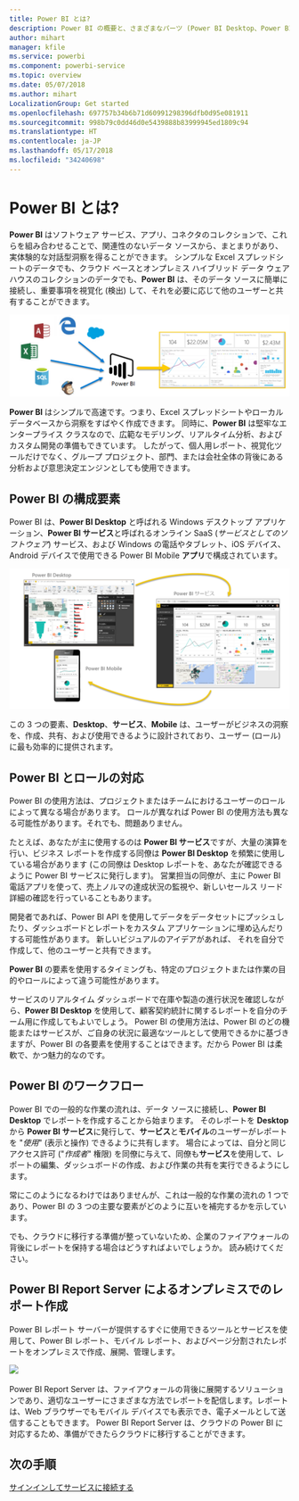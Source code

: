 ```yaml
---
title: Power BI とは?
description: Power BI の概要と、さまざまなパーツ (Power BI Desktop、Power BI サービス、Power BI モバイル、Report Server) がどのように組み合わさっているか。
author: mihart
manager: kfile
ms.service: powerbi
ms.component: powerbi-service
ms.topic: overview
ms.date: 05/07/2018
ms.author: mihart
LocalizationGroup: Get started
ms.openlocfilehash: 697757b34b6b71d60991298396dfb0d95e081911
ms.sourcegitcommit: 998b79c0dd46d0e5439888b83999945ed1809c94
ms.translationtype: HT
ms.contentlocale: ja-JP
ms.lasthandoff: 05/17/2018
ms.locfileid: "34240698"
---
```

# <a name="what-is-power-bi"></a>Power BI とは?
**Power BI** はソフトウェア サービス、アプリ、コネクタのコレクションで、これらを組み合わせることで、関連性のないデータ ソースから、まとまりがあり、実体験的な対話型洞察を得ることができます。 シンプルな Excel スプレッドシートのデータでも、クラウド ベースとオンプレミス ハイブリッド データ ウェアハウスのコレクションのデータでも、**Power BI** は、そのデータ ソースに簡単に接続し、重要事項を視覚化 (検出) して、それを必要に応じて他のユーザーと共有することができます。

![](media/power-bi-overview/c0a0_1.png)

**Power BI** はシンプルで高速です。つまり、Excel スプレッドシートやローカル データベースから洞察をすばやく作成できます。 同時に、**Power BI** は堅牢なエンタープライス クラスなので、広範なモデリング、リアルタイム分析、およびカスタム開発の準備もできています。 したがって、個人用レポート、視覚化ツールだけでなく、グループ プロジェクト、部門、または会社全体の背後にある分析および意思決定エンジンとしても使用できます。

## <a name="the-parts-of-power-bi"></a>Power BI の構成要素
Power BI は、**Power BI Desktop** と呼ばれる Windows デスクトップ アプリケーション、**Power BI サービス**と呼ばれるオンライン SaaS (*サービスとしてのソフトウェア*) サービス、および Windows の電話やタブレット、iOS デバイス、Android デバイスで使用できる Power BI Mobile **アプリ**で構成されています。

![](media/power-bi-overview/c0a0_2.png)

この 3 つの要素、**Desktop**、**サービス**、**Mobile** は、ユーザーがビジネスの洞察を、作成、共有、および使用できるように設計されており、ユーザー (ロール) に最も効率的に提供されます。

## <a name="how-power-bi-matches-your-role"></a>Power BI とロールの対応
Power BI の使用方法は、プロジェクトまたはチームにおけるユーザーのロールによって異なる場合があります。 ロールが異なれば Power BI の使用方法も異なる可能性があります。それでも、問題ありません。

たとえば、あなたが主に使用するのは **Power BI サービス**ですが、大量の演算を行い、ビジネス レポートを作成する同僚は **Power BI Desktop** を頻繁に使用している場合があります (この同僚は Desktop レポートを、あなたが確認できるように Power BI サービスに発行します)。 営業担当の同僚が、主に Power BI 電話アプリを使って、売上ノルマの達成状況の監視や、新しいセールス リード詳細の確認を行っていることもあります。

開発者であれば、Power BI API を使用してデータをデータセットにプッシュしたり、ダッシュボードとレポートをカスタム アプリケーションに埋め込んだりする可能性があります。 新しいビジュアルのアイデアがあれば、 それを自分で作成して、他のユーザーと共有できます。  

**Power BI** の要素を使用するタイミングも、特定のプロジェクトまたは作業の目的やロールによって違う可能性があります。

サービスのリアルタイム ダッシュボードで在庫や製造の進行状況を確認しながら、**Power BI Desktop** を使用して、顧客契約統計に関するレポートを自分のチーム用に作成してもよいでしょう。 Power BI の使用方法は、Power BI のどの機能またはサービスが、ご自身の状況に最適なツールとして使用できるかに基づきますが、Power BI の各要素を使用することはできます。だから Power BI は柔軟で、かつ魅力的なのです。

## <a name="the-flow-of-work-in-power-bi"></a>Power BI のワークフロー
Power BI での一般的な作業の流れは、データ ソースに接続し、**Power BI Desktop** でレポートを作成することから始まります。 そのレポートを **Desktop** から **Power BI サービス**に発行して、**サービス**と**モバイル**のユーザーがレポートを "*使用*" (表示と操作) できるように共有します。 場合によっては、自分と同じアクセス許可 ("*作成者*" 権限) を同僚に与えて、同僚も**サービス**を使用して、レポートの編集、ダッシュボードの作成、および作業の共有を実行できるようにします。

常にこのようになるわけではありませんが、これは一般的な作業の流れの 1 つであり、Power BI の 3 つの主要な要素がどのように互いを補完するかを示しています。

でも、クラウドに移行する準備が整っていないため、企業のファイアウォールの背後にレポートを保持する場合はどうすればよいでしょうか。  読み続けてください。

## <a name="on-premises-reporting-with-power-bi-report-server"></a>Power BI Report Server によるオンプレミスでのレポート作成
Power BI レポート サーバーが提供するすぐに使用できるツールとサービスを使用して、Power BI レポート、モバイル レポート、およびページ分割されたレポートをオンプレミスで作成、展開、管理します。

![](media/power-bi-overview/power-bi-report-server2.png)

Power BI Report Server は、ファイアウォールの背後に展開するソリューションであり、適切なユーザーにさまざまな方法でレポートを配信します。レポートは、Web ブラウザーでもモバイル デバイスでも表示でき、電子メールとして送信することもできます。 Power BI Report Server は、クラウドの Power BI に対応するため、準備ができたらクラウドに移行することができます。 

## <a name="next-steps"></a>次の手順
[サインインしてサービスに接続する](/power-bi/service-tutorial-connect-to-github.md)
